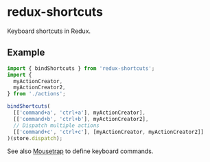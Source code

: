 # redux-shortcuts

Keyboard shortcuts in Redux.

## Example

```js
import { bindShortcuts } from 'redux-shortcuts';
import {
  myActionCreator,
  myActionCreator2,
} from './actions';

bindShortcuts(
  [['command+a', 'ctrl+a'], myActionCreator],
  [['command+b', 'ctrl+b'], myActionCreator2],
  // Dispatch multiple actions
  [['command+c', 'ctrl+c'], [myActionCreator, myActionCreator2]]
)(store.dispatch);
```

See also [Mousetrap](https://craig.is/killing/mice) to define keyboard commands.
